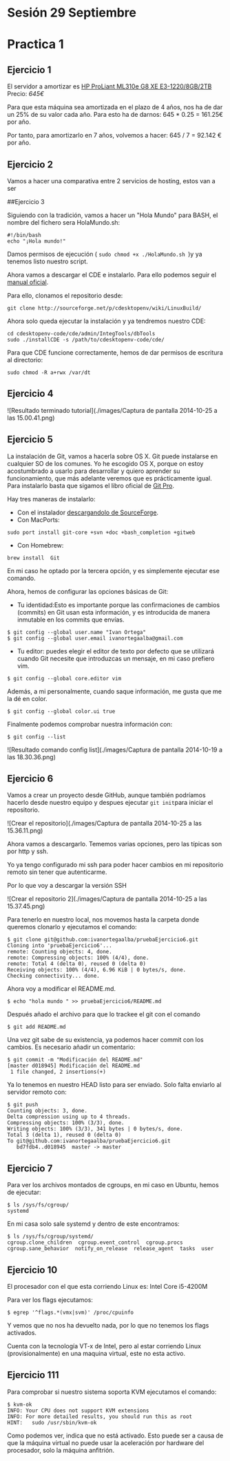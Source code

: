Sesión 29 Septiembre
======================
# Practica 1
## Ejercicio 1

El servidor a amortizar es [HP ProLiant ML310e G8 XE E3-1220/8GB/2TB](http://www.pccomponentes.com/hp_proliant_ml310e_g8_xe_e3_1220_8gb_2tb.html)
Precio: *645€*

Para que esta máquina sea amortizada en el plazo de 4 años, nos ha de dar un 25% de su valor cada año.
Para esto ha de darnos: 645 * 0.25 = 161.25€ por año.

Por tanto, para amortizarlo en 7 años, volvemos a hacer: 645 / 7 = 92.142 € por año.

## Ejercicio 2

Vamos a hacer una comparativa entre 2 servicios de hosting, estos van a ser

##Ejercicio 3

Siguiendo con la tradición, vamos a hacer un "Hola Mundo" para BASH, el nombre del fichero sera HolaMundo.sh:

````````````
#!/bin/bash
echo "¡Hola mundo!"
````````````

Damos permisos de ejecución ( ```sudo chmod +x ./HolaMundo.sh ```)y ya tenemos listo nuestro script.

Ahora vamos a descargar el CDE e instalarlo. Para ello podemos seguir el [manual oficial](http://sourceforge.net/p/cdesktopenv/wiki/LinuxBuild/).

Para ello, clonamos el repositorio desde:

````````````
git clone http://sourceforge.net/p/cdesktopenv/wiki/LinuxBuild/
````````````
Ahora solo queda ejecutar la instalación y ya tendremos nuestro CDE:

````````````
cd cdesktopenv-code/cde/admin/IntegTools/dbTools
sudo ./installCDE -s /path/to/cdesktopenv-code/cde/
````````````
Para que CDE funcione correctamente, hemos de dar permisos de escritura al directorio:
````````````
sudo chmod -R a+rwx /var/dt
````````````
## Ejercicio 4

![Resultado terminado tutorial](./images/Captura de pantalla 2014-10-25 a las 15.00.41.png)

## Ejercicio 5

La instalación de Git, vamos a hacerla sobre OS X. Git puede instalarse en cualquier SO de los comunes. Yo he escogido OS X, porque on estoy acostumbrado a usarlo para desarrollar y quiero aprender su funcionamiento, que más adelante veremos que es prácticamente igual.
Para instalarlo basta que sigamos el libro oficial de [Git Pro](http://git-scm.com/book/es/Empezando-Instalando-Git).

Hay tres maneras de instalarlo:
- Con el instalador [descargandolo de SourceForge](http://sourceforge.net/projects/git-osx-installer/).
- Con MacPorts:
````````````
sudo port install git-core +svn +doc +bash_completion +gitweb
````````````
- Con Homebrew:
````````````
brew install  Git
 ````````````
 En mi caso he optado por la tercera opción, y es simplemente ejecutar ese comando.

 Ahora, hemos de configurar las opciones básicas de Git:
 - Tu identidad:Esto es importante porque las confirmaciones de cambios (commits) en Git usan esta información, y es introducida de manera inmutable en los commits que envías.
 ````````````
$ git config --global user.name "Ivan Ortega"
$ git config --global user.email ivanortegaalba@gmail.com
 ````````````
 - Tu editor: puedes elegir el editor de texto por defecto que se utilizará cuando Git necesite que introduzcas un mensaje, en mi caso prefiero vim.

 ````````````
 $ git config --global core.editor vim
 ````````````
 Además, a mi personalmente, cuando saque información, me gusta que me la dé en color.
 ```
$ git config --global color.ui true
 ```
Finalmente podemos comprobar nuestra información con:
 ````````````
$ git config --list
 ````````````
![Resultado comando config list](./images/Captura de pantalla 2014-10-19 a las 18.30.36.png)  

## Ejercicio 6

Vamos a crear un proyecto desde GitHub, aunque también podríamos hacerlo desde nuestro equipo y despues ejecutar ```git init```para iniciar el repositorio.

![Crear el repositorio](./images/Captura de pantalla 2014-10-25 a las 15.36.11.png)  

Ahora vamos a descargarlo. Tememos varias opciones, pero las típicas son por http y ssh.

Yo ya tengo configurado mi ssh para poder hacer cambios en mi repositorio remoto sin tener que autenticarme.

Por lo que voy a descargar la versión SSH

![Crear el repositorio 2](./images/Captura de pantalla 2014-10-25 a las 15.37.45.png)  

Para tenerlo en nuestro local, nos movemos hasta la carpeta donde queremos clonarlo y ejecutamos el comando:
```
$ git clone git@github.com:ivanortegaalba/pruebaEjercicio6.git
Cloning into 'pruebaEjercicio6'...
remote: Counting objects: 4, done.
remote: Compressing objects: 100% (4/4), done.
remote: Total 4 (delta 0), reused 0 (delta 0)
Receiving objects: 100% (4/4), 6.96 KiB | 0 bytes/s, done.
Checking connectivity... done.
```
Ahora voy a modificar el README.md.
```
$ echo "hola mundo " >> pruebaEjercicio6/README.md
```
Después añado el archivo para que lo trackee el git con el comando

```
$ git add README.md
```

Una vez git sabe de su existencia, ya podemos hacer commit con los cambios. Es necesario añadir un comentario:
```
$ git commit -m "Modificación del README.md"
[master d018945] Modificación del README.md
 1 file changed, 2 insertions(+)
```
Ya lo tenemos en nuestro HEAD listo para ser enviado. Solo falta enviarlo al servidor remoto con:
```
$ git push
Counting objects: 3, done.
Delta compression using up to 4 threads.
Compressing objects: 100% (3/3), done.
Writing objects: 100% (3/3), 341 bytes | 0 bytes/s, done.
Total 3 (delta 1), reused 0 (delta 0)
To git@github.com:ivanortegaalba/pruebaEjercicio6.git
   bd7fdb4..d018945  master -> master
```

## Ejercicio 7

Para ver los archivos montados de cgroups, en mi caso en Ubuntu, hemos de ejecutar:
```
$ ls /sys/fs/cgroup/
systemd
```
En mi casa solo sale systemd y dentro de este encontramos:
```
$ ls /sys/fs/cgroup/systemd/
cgroup.clone_children  cgroup.event_control  cgroup.procs  cgroup.sane_behavior  notify_on_release  release_agent  tasks  user
```

## Ejercicio 10

El procesador con el que esta corriendo Linux es:
Intel Core i5-4200M

Para ver los flags ejecutamos:
```
$ egrep '^flags.*(vmx|svm)' /proc/cpuinfo
```
Y vemos que no nos ha devuelto nada, por lo que no tenemos los flags activados.

Cuenta con la tecnología VT-x de Intel, pero al estar corriendo Linux (provisionalmente) en una maquina virtual, este no esta activo.

## Ejercicio 111

Para comprobar si nuestro sistema soporta KVM ejecutamos el comando:

```
$ kvm-ok
INFO: Your CPU does not support KVM extensions
INFO: For more detailed results, you should run this as root
HINT:   sudo /usr/sbin/kvm-ok
```
Como podemos ver, indica que no está activado. Esto puede ser a causa de que la máquina virtual no puede usar la aceleración por hardware del procesador, solo la máquina anfitrión.

